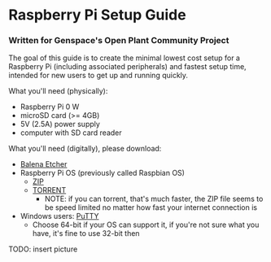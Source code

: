 # Raspberry Pi Setup Guide
### Written for Genspace's Open Plant Community Project

The goal of this guide is to create the minimal lowest cost setup for a Raspberry Pi (including associated peripherals) and fastest setup time, intended for new users to get up and running quickly.  

What you'll need (physically):
- Raspberry Pi 0 W
- microSD card (>= 4GB)
- 5V (2.5A) power supply
- computer with SD card reader

What you'll need (digitally), please download:
- [Balena Etcher](https://www.balena.io/etcher/)
- Raspberry Pi OS (previously called Raspbian OS)
  - [ZIP](https://downloads.raspberrypi.org/raspios_full_armhf_latest)
  - [TORRENT](https://downloads.raspberrypi.org/raspios_full_armhf_latest.torrent)
    - NOTE: if you can torrent, that's much faster, the ZIP file seems to be speed limited no matter how fast your internet connection is
- Windows users: [PuTTY](https://www.chiark.greenend.org.uk/~sgtatham/putty/latest.html)
  - Choose 64-bit if your OS can support it, if you're not sure what you have, it's fine to use 32-bit then

TODO: insert picture
